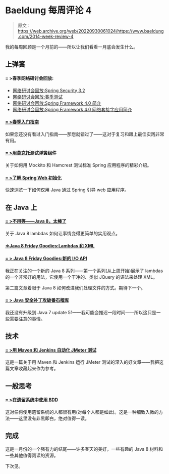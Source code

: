 # Baeldung 每周评论 4

> 原文：<https://web.archive.org/web/20220930061024/https://www.baeldung.com/2014-week-review-4>

我的每周回顾是一个月前的——所以让我们看看一月底会发生什么。

## 上弹簧

#### = >春季网络研讨会回放:

*   [网络研讨会回放:Spring Security 3.2](https://web.archive.org/web/20220521225756/https://spring.io/blog/2014/01/21/webinar-replay-spring-security-3-2)
*   [网络研讨会回放:春季测试](https://web.archive.org/web/20220521225756/https://spring.io/blog/2014/01/21/springone2gx-2013-replay-spring-testing)
*   [网络研讨会回放:Spring Framework 4.0 简介](https://web.archive.org/web/20220521225756/https://spring.io/blog/2014/01/23/webinar-replay-introduction-to-spring-framework-4-0)
*   [网络研讨会回放:Spring Framework 4.0 网络套接字应用简介](https://web.archive.org/web/20220521225756/https://spring.io/blog/2014/01/21/springone2gx-2013-replay-intro-to-websocket-applications-with-spring-framework-4-0)

#### [= >春季入门指南](https://web.archive.org/web/20220521225756/https://spring.io/guides)

如果您还没有看过入门指南——那您就错过了——这对于复习和跟上最佳实践非常有用。

#### [= >用莫克托](https://web.archive.org/web/20220521225756/https://rdafbn.blogspot.ro/2014/01/testing-spring-components-with-mockito.html)测试弹簧组件 

关于如何用 Mockito 和 Hamcrest 测试标准 Spring 应用程序的精彩介绍。

#### [= >了解 Spring Web 初始化](https://web.archive.org/web/20220521225756/http://www.kubrynski.com/2014/01/understanding-spring-web-initialization.html)

快速浏览一下如何仅用 Java 通过 Spring 引导 web 应用程序。

## 在 Java 上

#### [= >不用等——Java 8，太棒了](https://web.archive.org/web/20220521225756/https://vaadin.com/blog/-/blogs/no-need-to-wait-java-8-it-s-great)

关于 Java 8 lambdas 如何让事情变得更简单的实用观点。

#### [=>Java 8 Friday Goodies:Lambdas 和 XML](https://web.archive.org/web/20220521225756/http://blog.jooq.org/2014/01/17/java-8-friday-goodies-lambdas-and-xml/)

#### [= > Java 8 Friday Goodies:新的 I/O API](https://web.archive.org/web/20220521225756/http://blog.jooq.org/2014/01/24/java-8-friday-goodies-the-new-new-io-apis/)

我正在关注的一个新的 Java 8 系列——第一个系列(从上周开始)展示了 lambdas 的一个非常好的用法，它使用一个干净的、类似 JQuery 的语法来处理 XML。

第二篇文章着眼于 Java 8 如何改进我们处理文件的方式。期待下一个。

#### [= > Java 安全补丁攻破番石榴库](https://web.archive.org/web/20220521225756/http://jaxenter.com/java-security-patch-breaks-guava-library-49360.html)

我还没有升级到 Java 7 update 51——我可能会推迟一段时间——所以这只是一些需要注意的事情。

## 技术

#### [= >用 Maven 和 Jenkins 自动化 JMeter 测试](https://web.archive.org/web/20220521225756/https://blog.codecentric.de/en/2014/01/automating-jmeter-tests-maven-jenkins/)

这是一篇关于用 Maven 和 Jenkins 运行 JMeter 测试的深入的好文章——我把这篇文章收藏起来作为参考。

## 一般思考

#### [= >在遗留系统中使用 BDD](https://web.archive.org/web/20220521225756/http://lizkeogh.com/2014/01/22/using-bdd-with-legacy-systems/)

这对任何使用遗留系统的人都很有用(对每个人都是如此)。这是一种细致入微的方法——这里没有非黑即白，绝对值得一读。

## 完成

这是一月份的一个强有力的结尾——许多春天的美好，一些有趣的 Java 8 材料和一些其他值得阅读的资源。

下次见。